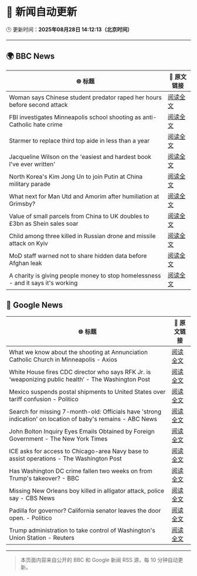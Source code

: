# 🧠 新闻自动更新

🕒 更新时间：**2025年08月28日 14:12:13（北京时间）**

---

## 🌍 BBC News

| 🌐 标题 | 🔗 原文链接 |
|--------|-------------|
| Woman says Chinese student predator raped her hours before second attack | [阅读全文](https://www.bbc.com/news/articles/c79l4z3v3p3o?at_medium=RSS&at_campaign=rss) |
| FBI investigates Minneapolis school shooting as anti-Catholic hate crime | [阅读全文](https://www.bbc.com/news/articles/c7760x87r4po?at_medium=RSS&at_campaign=rss) |
| Starmer to replace third top aide in less than a year | [阅读全文](https://www.bbc.com/news/articles/czr6zmd5d0ro?at_medium=RSS&at_campaign=rss) |
| Jacqueline Wilson on the 'easiest and hardest book I've ever written' | [阅读全文](https://www.bbc.com/news/articles/c7vl097jd8eo?at_medium=RSS&at_campaign=rss) |
| North Korea's Kim Jong Un to join Putin at China military parade | [阅读全文](https://www.bbc.com/news/articles/c17njr88ge4o?at_medium=RSS&at_campaign=rss) |
| What next for Man Utd and Amorim after humiliation at Grimsby? | [阅读全文](https://www.bbc.com/sport/football/articles/cnv7lz9nlq5o?at_medium=RSS&at_campaign=rss) |
| Value of small parcels from China to UK doubles to £3bn as Shein sales soar | [阅读全文](https://www.bbc.com/news/articles/cnv78eey8plo?at_medium=RSS&at_campaign=rss) |
| Child among three killed in Russian drone and missile attack on Kyiv | [阅读全文](https://www.bbc.com/news/articles/cvg3y7m2gz0o?at_medium=RSS&at_campaign=rss) |
| MoD staff warned not to share hidden data before Afghan leak | [阅读全文](https://www.bbc.com/news/articles/cwy5e911j37o?at_medium=RSS&at_campaign=rss) |
| A charity is giving people money to stop homelessness - and it says it's working | [阅读全文](https://www.bbc.com/news/articles/ce83716edj1o?at_medium=RSS&at_campaign=rss) |

## 📰 Google News

| 🌐 标题 | 🔗 原文链接 |
|--------|-------------|
| What we know about the shooting at Annunciation Catholic Church in Minneapolis - Axios | [阅读全文](https://news.google.com/rss/articles/CBMiiAFBVV95cUxOUEV2OVAyTGMzTnF2a0pHc24yMnNmQUpoT2V4ZUJuQTNReVNINUhPX0p1WnlkbUtVa0VNTmdGVXZXOGlZY0FmaHotazNPVDdFV3Vjb3RkRUdoMkcyWkc1R1M0ZVF3UWhmVC1ydzFBOUtfQzBaUnNsUE5pNGo0ZnF6dlZ0aGRmanda?oc=5) |
| White House fires CDC director who says RFK Jr. is ‘weaponizing public health’ - The Washington Post | [阅读全文](https://news.google.com/rss/articles/CBMiiwFBVV95cUxQOEpkdkw4QWxqWHJJV0hHU0o3eTkzSnozVVJGcnZtTUFuSm1PYWw0ekZqYmp1REU2b25UZ2dRVlhJSEdTaEt4dkIzX2Rfb2xZV1E2X2o2S2IwNTZKV0JUWEtDMV8zQWFiOWpfWnJfWnpvZTBEYWdWUW1HeThhZGFhNEswbWg1LVNlb0Vz?oc=5) |
| Mexico suspends postal shipments to United States over tariff confusion - Politico | [阅读全文](https://news.google.com/rss/articles/CBMivgFBVV95cUxQRFhtVGNlWElaMVNhWVdYNnRqWTF0eUR1V21tWW9NYk9RS0x5a3MzdmttdXJYNDZQRXJwYTNfaVZkeEdERElwcGxrY0hjaVFlQUlzVGJuc3F2MVlaS0dCRHlCd0ViNVBOSTJMX2ZvVzNfdlR0dW5uVW1LV2Z3cWFmWU44LVhoUFBtczExRVlTTVd3ZDZEWFg5VVVNYm9aWGluMUJXemZ3cTluaVZGYmNKYmpLYTdYNk0xenJfSjlB?oc=5) |
| Search for missing 7-month-old: Officials have 'strong indication' on location of baby's remains - ABC News | [阅读全文](https://news.google.com/rss/articles/CBMipwFBVV95cUxQNXQyNm9LSzlvdV9XTnp3VnhfMjEzUlFpOEotZTRZc2dfTzAtWUhiZDRpbzdVSzZ1U1dkZ2htYmFLaFlGZkdCMU5ERFFlUmMydl9WQnE5WWdYdGNFdnc1d1BZcFhrbVdDMnJTTXpIeDlub3BmNWhQVXBtcjB6blhzVXAwRy16VXdTdWh2NGRPbTFvNS1wYTEwZGdVN2xXbENBQnVBQmpLNNIBrAFBVV95cUxOeEhaa1dCUmxvU3BteFZtemh0el82eHJjUVhTLWI0czY3d3lsQUlPaVp4c3c3UmFDRnU0RXRtNVNRLVNha1llTkRka0pfSExrLVFSRlJDVHNQeHNydVZTZWtXWFlPYl9nUUdqUnZ1MllYZTgzUEFlLUhkMGI0WXJXODRxNUZKSnhieDRtNi1VbXhtamdWM2JlQTRxM09oMDZXMGU5LWJTOWtlSGZH?oc=5) |
| John Bolton Inquiry Eyes Emails Obtained by Foreign Government - The New York Times | [阅读全文](https://news.google.com/rss/articles/CBMikwFBVV95cUxPLWU1bnF5MzU0UUJhNk9SMFUxSjFXWE9yUXJRbS1vUmNCU1F0bnp4b1NFTzctd0pIb0ZDcHc5TW5hWm45eWl3dEF3MXR3b1hKQUlyWjhtZXc3ZVRsWXZ1WXlDVTR0Uk11NXpPR18teWFRMzlfWmJINklGT2pjel9RbVJPSnNiS0hBcVJab21razZUaWc?oc=5) |
| ICE asks for access to Chicago-area Navy base to assist operations - The Washington Post | [阅读全文](https://news.google.com/rss/articles/CBMikAFBVV95cUxOUURFaWhnMmlOUEtycE1tWWZpcXJpWnc1dnU0a3BzLWczZlJZYXNpY3pCbER5SGNxREFjaURuWjdiRThyODJ3dzlvS1kzRUtpZGlCTC14bWwzQXZlRTNTR3g3ZGxvNWNiNkJoa0tITlZoYWVrVDRfakdMUW9HVDl3ZS1xYWI4eURpT2JvODRkZDM?oc=5) |
| Has Washington DC crime fallen two weeks on from Trump's takeover? - BBC | [阅读全文](https://news.google.com/rss/articles/CBMiWkFVX3lxTFBZbnM3UWhua2VMcWNKSmNtekZpOGdudHdETE5jZ1ZPd244NThQZFVwemdjQXozeUtTelhRMnplcE12eko2Q1Q0NklWWWo4cEVBQU9SZGZWUzNpd9IBX0FVX3lxTE1NNEJOQ3dqOTBPMVA5UGk4QVBqTFFmeWRIcWNyajlrdG1aa3VlamR5dTRTWDZoZEUzV2N3NktvV0JMLVJ2RG5GcjM2R25BazQtdVRLRkJMZ0VfZlBPVVJJ?oc=5) |
| Missing New Orleans boy killed in alligator attack, police say - CBS News | [阅读全文](https://news.google.com/rss/articles/CBMiqAFBVV95cUxPSFpKRGN0eUtWN3pYU2NfSVJFRFJIS0U5ZmJWUjhRNEtjLUJCYW1GLUpkY3ZoREt5el9MdUF6RU5vRmljMGRCaGRVMkpEN1RDTW5sRVVUdWNYZUN1b0FDX3ZsYUc1OHNlWTc0UkZYemJnVDNKd3pBekYtdGhBU1IwdGxBOGF4MHUwcExIQTlUUDJIbEsxQmNpSEVDNmtFWG9qSUZQWWthc0fSAa4BQVVfeXFMTkREc0VILWpZUGFqSVVvMXVGUXU5X3pDZS05Wm1qcFJHSWZ6Nk11V3hPaVBvZHpSTmNvNmFRT3UtaEtKaUVfQUdLbURrUC16bC1Id25KV19PQkU3TTRYREJkcURHZWItdllqd1B2LWV2U2NVb3NwR3BnMWRtd2NDNGJYTXNfWjRxTWZNVkd1bllmaENZdENVV2E0OVkzY3NvOTRvcGpTVXFORFdvWEFB?oc=5) |
| Padilla for governor? California senator leaves the door open. - Politico | [阅读全文](https://news.google.com/rss/articles/CBMirwFBVV95cUxQdUNWZjR3WFhOeGF4M1BkbDVzeXhVZzVTeGhKMG5VQWpDRDJ2dHFacUV6NnU3S3g5Mm9adlpZSDMzeUZLZnpPUVRFWlF5UkJrMmREY3ZEUjNXTTFSVktXWnI2c3RVejN5blFFVnBUN2RsWFBEUVlwTnhGa2VWcmxTZlBvMHRTaE8yZ2l6eVphbTRpM0J5TUJSRnFoTnVKMFJYOHZYOHBXRGt6SXRwZXlN?oc=5) |
| Trump administration to take control of Washington's Union Station - Reuters | [阅读全文](https://news.google.com/rss/articles/CBMipgFBVV95cUxNUlNCT2lyT2VJYlJTa2hPdjNsZDdQRVBKbWxPQWpYckVtN3hHRjlOREJEa3RSQ3NDeHliTHkxOHh4RHlteERsVnR1aDQzTnZxX2N1eEhFNllfU1BXenA2X0x4SWlwckhyRmkyQTd6RlZIM3lYdGlkVjZ0cVFrZFAyckgtTURkZDk3bkZwajlIc2lLRGJTSXZtSXVNQTFsNUlVWFo2MTZR?oc=5) |

---
> 本页面内容来自公开的 BBC 和 Google 新闻 RSS 源，每 10 分钟自动更新。